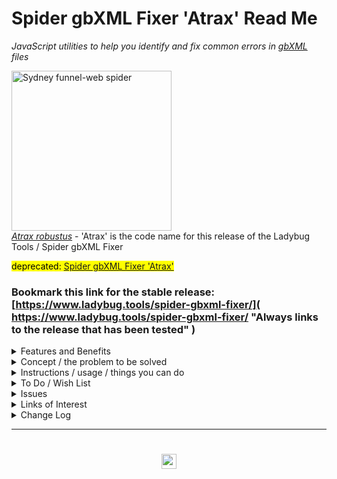 # Spider gbXML Fixer 'Atrax' Read Me

_JavaScript utilities to help you identify and fix common errors in [gbXML]( http://gbxml.org ) files_


<a title="By Tirin at the English language Wikipedia, CC BY-SA 3.0, https://commons.wikimedia.org/w/index.php?curid=128531"
href="https://en.wikipedia.org/wiki/Sydney_funnel-web_spider">
<img width="256" alt="Sydney funnel-web spider" src="https://upload.wikimedia.org/wikipedia/commons/9/9f/Atrax_robustus.jpg" ><br>
<i>Atrax robustus</i></a> - 'Atrax' is the code name for this release of the Ladybug Tools / Spider gbXML Fixer

<mark>deprecated: [Spider gbXML Fixer 'Atrax']( https://www.ladybug.tools/spider-gbxml-tools/spider-gbxml-viewer/fix/ )

### Bookmark this link for the stable release:<br>[https://www.ladybug.tools/spider-gbxml-fixer/]( https://www.ladybug.tools/spider-gbxml-fixer/ "Always links to the release that has been tested" )

<!--
### Bookmark this link for latest release:<br>https://www.ladybug.tools/spider-gbxml-fixer/dev/

* Always links to the version currently being worked on
* Loads and checks a sample file from the [Spider gbXML sample files]( https://www.ladybug.tools/spider/#gbxml-sample-files/README.md ) folder
-->

<details>

<summary class=sumHeader title="How can we help you?" >Features and Benefits</summary>

Ladybug Tools / Spider gbXML Fixer enables you to:

* Access online and local gbXML files via URL, file open dialog box and drag & drop
* Run an extensive set of checks - with most checks also providing automated fixes
* Save fixed models as .XML or .ZIP files

The following are the checks and fixes currently implemented:

* Inspect and view files in real-time 3D - with Spider gbXML Viewer
* View file and gbXML statistics
* Check for valid text and numbers
* Check project offset distance from origin
* Check for openings with more than four vertices
* Check for non-watertight vertices
* Fix missing required gbXML attributes
* Fix surfaces with invalid surface type name
* Fix surfaces with invalid ExposedToSun
* Fix surfaces with duplicate planar coordinates
* Fix surfaces with two adjacent spaces & incorrect surface type
* Fix surfaces with an extra adjacent space
* Fix surfaces with duplicate adjacent spaces
* Fix air surfaces with single adjacent space
* Fix Surfaces with CAD object ID missing

Using the Fixer should be much easier than doing searching for and replacing text in a gbXML file and should be faster than using the Spider Viewers.

</details>

<details>

<summary class=sumHeader title="Includes our mission and vision statements" >Concept / the problem to be solved</summary>

[GbXML]( http://www.gbxml.org/About_GreenBuildingXML_gbXML ) data files follow an industry-standard format and used to the transfer 3D building project data between computer aided design (CAD) program and energy analysis programs. The good people who create CAD and energy analysis applications are primarily software programmers. They have infrequent access to large numbers of actual building test cases nor can they simulate large varieties of practice-specific energy simulation workflows. The current often-repeated outcome is that building engineering practices devote much time to dealing with issues in transferring data back and forth between CAD applications and energy analysis programs - and thus losing time for creating better simulations.

Many of the issues to be found in parsing gbXML files are clerical matters that may be identified using simple text search and replace routines. Full 3D viewing of these types of errors is not needed and may actually slow things down.

The desired solution is a utility that enables seamless gbXML data transfer between applications without human intervention.

### Mission for Spider gbXML Fixer / currently

* Run basic text-based checks on gbXML files and uncover, identify, report and fix any errors or issues
* Help you access, edit and improve scripts that are customized for your needs and work well in your practice, your workflow and your skill set so that your projects are designed and built faster, cheaper and better

### Vision / future

* All errors are fixed and changes are saved with the click of a single button or just running the script on a server


### Notes

* Not all issues in gbXML files are simple, text-based issues. Some issues will require full a 3D visualization in order to be discovered and fixed. An intention is to make the workflow between a text-based fixer and full 3D fixer as seamless as possible.
* If you identify a frequently occurring error in gbXML files and supply sample files that exhibit the error, the Spider team will be pleased to build a an open-source module that identifies and fixes your issues
* Currently 'Atrax' links to scripts from TooToo14 and 'Maevia'. As and when this script matures, these dependencies may be eliminated
* The script is still at an early stage. Many more checks may be added. The user interface needs streamlining. And so on

</details>


<details>

<summary class=sumHeader title="How to use Atrax" >Instructions / usage / things you can do</summary>

#### Overview of the Spider menu system

* The left menu is composed of several panels that resemble the drop-down menus in desktop programs. The panels are 'File', 'Settings' and 'Help'. The 'Edit' menu in Fixer is the main content window
* Every menu panel has its own JavaScript file or files that includes help and other useful information in a pop-up window
* Click on any of the '?' links to see the pop-up window at top right - each with:
	* Short description of the module
	* Link to source code for the module
	* Wish list / to do items
	* Issues list- bugs we know about
	* Change log - see what's new
* On mobile devices: Touch the three bars( 'hamburger menu icon' ) to slide the menu in and out
	* Useful feature on a tablet or phone
* Click the Octocat icon in lefy menu to view or edit the source code on GitHub
* Click on title in the left menu to reload the web page
	* Reloads the data file if the source is a URL


#### File Menu - Opening files and saving changes

* 'Open gbXML sample files' - click to access the Spider gbXML sample files
	* Then click any of the buttons to to view a list of files you can open
	* Click a file title to load it
* 'Open gbXML or ZIP file' - click 'Choose file' and load a gbXML files or a ZIP file containing a gbXML file
	* Drag & drop a gbXML or ZIP file to the area inside the dotted lines in the left menu
* 'Save file' - Click on to save any changes you have made to a new file
	* You may save the changes either to an XML file or an XML file compressed into a ZIP file


#### Edit menu

* Checking and fixing errors in main content area
* Once a file is opened a menu appears in the main content area that allows you to identify and fix any issues found in the file
* Clicking any of the titles displays the text and runs the checking routines
	* Click 'Run all checks' to open all the modules' text and run all the checks. This may take quite a while on large files
* There are a numbers of types of errors to be check and needs its own style of user interface
	* Streamlining amd homogenizing the workflows of the modules is a work-in-progress. Please do report issues and insights
* In some workflows an Air surface type with duplicate adjacent spaces is acceptable. You may adjust the settings so an error is not issued.


#### Settings menu

* 2019-05-09 ~ Not yet implemented here
* Click on 'Select Theme and choose a [Bootswatch]( https://bootswatch.com/ ) theme such as 'United'


#### Help menu

* Click to see the links to many support files


#### Debugging

* Press Control-U/Command-Option-U to view the source code
* Press Control-Shift-J/Command-Option-J to see if the JavaScript console reports any errors

#### Enhancing the script

Even if you know only a little bit of JavaScript there are many things you may do to help the scripts work more effectively in your office.

* Try adding a new menu module
* Translate into another language


</details>


<details>

<summary class=sumHeader title="What you you really want?" >To Do / Wish List</summary>

* 2019-05-18 ~ Add module to compare surfaces coordinates with coordinates in spaces
* 2019-05-10 ~ Add fix for interior surfaces with single adjacent space
* 2019-04-03 ~ Identify surface edges with multiple vertices where two are sufficient
* 2019-03-12 ~ Add check for openings larger or outside their parent surface

</details>


<details>

<summary class=sumHeader title="Bugs we know about already" >Issues</summary>


* 2019-05-30 ~ individual html files for each module is too much work / edit core instead


</details>

<details>

<summary class=sumHeader title="The back story on things"  >Links of Interest</summary>

### _Atrax robustus_

* https://en.wikipedia.org/wiki/Sydney_funnel-web_spider

> The Sydney funnel-web spider (Atrax robustus) is a species of venomous mygalomorph spider native to eastern Australia, usually found within a 100 km (62 mi) radius of Sydney. It is a member of a group of spiders known as Australian funnel-web spiders. Its bite is capable of causing serious illness or death in humans if left untreated.

</details>


<details>

<summary class=sumHeader title="Read about what's new here"  >Change Log</summary>

### Commit message prefixes

From [The case for single character git commit message prefixes]( https://smalldata.tech/blog/2018/10/04/the-case-for-single-character-git-commit-message-prefixes ):

* B, indicates a bugfix.
* F, indicates a feature or a change - this will most likely be the majority of the commits.
* a, code formatting change.
* c, comments and or documentation.
* D, dependency updates.
* R, code refactoring, note that this is different from r below.
* r, proven code refactoring - this is the original meaning of the mathematical term refactoring, where it can be mathematically proven that the code change does not change any functionality.
* T, test cases and/or test improvements
* !, unknown - i.e. for when you really need to make that commit because there's a horde of zombies waiting outside.

Additions ??

* S, changes to CSS

### Semantic Versioning

We are using semantic versioning

* https://semver.org/
* https://en.wikipedia.org/wiki/Software_versioning
* https://medium.com/@jameshamann/a-brief-guide-to-semantic-versioning-c6055d87c90e
* https://docs.npmjs.com/about-semantic-versioning
* https://gist.github.com/jashkenas/cbd2b088e20279ae2c8e
	* Many interesting comments to a short gist


### 2019-06-10 ~ Theo

Spider gbXML Fixer "Atrax" V0.4.19

* F - GBX.js: Add resizable iframe

Dealt with

* 2019-05-30 ~ readme.html files not working

### 2019-06-07 ~ Theo

Spider gbXML Fixer "Atrax" V0.4.19

* F - GWV.js: Check for non-watertight vertices

### 2019-05-30 ~ Theo

Spider gbXML Fixer 'Atrax' R0.4.16

F/B ~ many fixes & features throughout

### 2019-05-22 ~ Theo

Spider gbXML Fixer 'Atrax' R0.4.15

* B - FSTN.js: Fixed


### 2019-05-21 ~ Theo

Spider gbXML Fixer 'Atrax' R0.4.14

* All modules updated

### 2019-05-13 ~ Theo

Spider gbXML Fixer 'Atrax' R0.4.9

* Add Michal's pull request
* Add Get Surface Statistics module
* See also commit messages

Dealt with

* 2019-05-10 ~ Opening a ZIP file with the dialog does not work

### 2019-05-10 ~ Theo

Spider gbXML Fixer 'Atrax' R0.4.7

* See also commit messages

### 2019-05-06 ~ Theo

Spider gbXML Fixer 'Atrax' R0.4.1

* B - Add working "pittsburg airport.zip" demo

### 2019-04-26 ~ Theo

Spider gbXML Fixer 'Atrax' R0.4.0

* Rename to semver system
* All modules beginning to work as expected


### 2019-04-18 ~ Theo

Spider gbXML Fixer 'Atrax' R3.3.0

* F - FDPC: 'Fix all' working / waiting for testing
* F - FCIM: 'Fix all' working / waiting for testing
* F - FXA: streamlined the operation / automated 'add missing attributes' / waiting for testing

### 2019-04-15 ~ Theo

Spider gbXML Fixer 'Atrax' R3.1.1

* Add link to Maevia
* Continuing work on modules

### 2019-04-09 ~ Theo

Spider gbXML Fixer 'Atrax' R3.1.0

Fix Surface Type Invalid (FXSTI)
* F - Display the reasoning behind each issue that is identified
* B ~ Fixed issues with saving data to files
* R ~ Refactor

Fix Surfaces Exposed To Sun I(FETS)
* B ~ Fixed issues with saving data to files
* R ~ Refactor

plus other minor fixes

### 2019-04-09 ~ Theo

Spider gbXML Fixer 'Atrax' R3.0.0
* F - Add 'dev' folder with index file redirecting to r3
* F - First commit R3 dev release
* T - Add cookbook folder
* T - Add 'ft-template' folder with template files
* T - Add 'fets-fix-exposed-to-sun' folder with files


### 2019-04-08 ~ Theo

#### GH Release [Spider gbXML Fixer 'Atrax' R2.2.3]( https://github.com/ladybug-tools/spider-gbxml-fixer/releases/tag/v2.2.3 )

* F - Initial fork to spider-gbxml-repo
* D - Cookbook folders moved to R3 folder( dev release )
* B - Update many links
* D - Edit and add text to read me as per @mechSpecs' guidance

### 2019-04-04 ~ Theo

Spider gbXML Fixer 'Atrax' R2.1.0

* D - To js-tootoo13-2/mnu-menu.js/sfm-selected-files-markdown.js / checked other dependencies are OK


### 2019-04-03 ~ Theo

Spider gbXML Fixer 'Atrax' R2.0.0

* All modules refactored / see dev-notes.md
* Add module 'ocv-openings-check-vertices.js' / check openings with more than four vertices

### 2019-04-02 ~ Theo

[Spider gbXML Fixer 'Atrax' R1.7]( https://www.ladybug.tools/spider-gbxml-fixer/r1/spider-gbxml-fixer.html )
* B - Validate HTML with  https://validator.w3.org/nu / Fix all errors reported
* D - Update this read me a lot

_See also changes listed in individual JavaScript files_

### 2019-03-25 ~ Theo

Spider gbXML Fixer 'Atrax' R1.6

_See changes in individual JavaScript files_

 * Many / See pop-up help for individual checks
 * Runs just about every sample file without errors

### 2019-03-25 ~ Theo

Spider gbXML Fixer 'Atrax' R1.5

_Changes in JavaScript files_

 * Many / See pop-ups

### 2019-03-25 ~ Theo

Spider gbXML Fixer 'Atrax' R1.4

* C ~ Add 'Atrax' to menu title / Update rev and date / Update readme ~ add Commit message prefixes

_Changes in JavaScript files_
* Many / See pop-ups



### 2019-03-23 ~ Theo

Spider gbXML Fixer 'Atrax' R1.3

* Add code name: 'Atrax'


### 2019-03-22 ~ Theo

spider-gbxml-fixer.html/.js R1.2
* Almost complete rewrite
* Fast
* Uses HTML template element - my first use of

### 2019-03-19 ~ Theo

spider-gbxml-fixer.html/.js R1.0

* First commit

</details>

***

# <center title="hello!" ><a href=javascript:window.scrollTo(0,0); style=text-decoration:none; > <img src="https://ladybug.tools/artwork/icons_bugs/ico/spider.ico" height=24 > </a></center>

